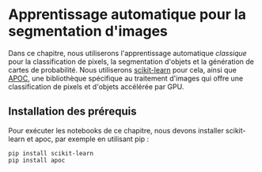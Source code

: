 # Apprentissage automatique pour la segmentation d'images
Dans ce chapitre, nous utiliserons l'apprentissage automatique _classique_ pour la classification de pixels, la segmentation d'objets et la génération de cartes de probabilité. Nous utiliserons [scikit-learn](https://scikit-learn.org/) pour cela, ainsi que [APOC](https://github.com/haesleinhuepf/apoc), une bibliothèque spécifique au traitement d'images qui offre une classification de pixels et d'objets accélérée par GPU.

## Installation des prérequis

Pour exécuter les notebooks de ce chapitre, nous devons installer scikit-learn et apoc, par exemple en utilisant pip :

```
pip install scikit-learn
pip install apoc
```